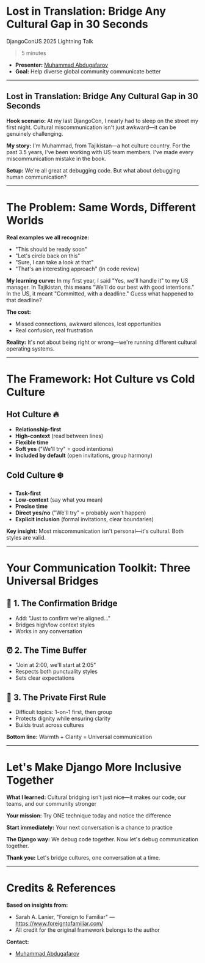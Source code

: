 # Lost in Translation: Bridge Any Cultural Gap in 30 Seconds

DjangoConUS 2025 Lightning Talk

> 5 minutes

- **Presenter:** [Muhammad Abdugafarov](https://www.linkedin.com/in/muhammad-abdugafarov/)
- **Goal:** Help diverse global community communicate better

---

## Lost in Translation: Bridge Any Cultural Gap in 30 Seconds

**Hook scenario:** At my last DjangoCon, I nearly had to sleep on the street my first night. Cultural miscommunication isn't just awkward—it can be genuinely challenging.

**My story:** I'm Muhammad, from Tajikistan—a hot culture country. For the past 3.5 years, I've been working with US team members. I've made every miscommunication mistake in the book.

**Setup:** We're all great at debugging code. But what about debugging human communication?

---

# The Problem: Same Words, Different Worlds

**Real examples we all recognize:**
- "This should be ready soon"
- "Let's circle back on this"
- "Sure, I can take a look at that"
- "That's an interesting approach" (in code review)

**My learning curve:** In my first year, I said "Yes, we'll handle it" to my US manager. In Tajikistan, this means "We'll do our best with good intentions." In the US, it meant "Committed, with a deadline." Guess what happened to that deadline?

**The cost:**
- Missed connections, awkward silences, lost opportunities
- Real confusion, real frustration

**Reality:** It's not about being right or wrong—we're running different cultural operating systems.

---

# The Framework: Hot Culture vs Cold Culture

## Hot Culture 🔥
- **Relationship-first**
- **High-context** (read between lines)
- **Flexible time**
- **Soft yes** ("We'll try" = good intentions)
- **Included by default** (open invitations, group harmony)

## Cold Culture ❄️
- **Task-first**
- **Low-context** (say what you mean)
- **Precise time**
- **Direct yes/no** ("We'll try" = probably won't happen)
- **Explicit inclusion** (formal invitations, clear boundaries)

**Key insight:** Most miscommunication isn't personal—it's cultural. Both styles are valid.

---

# Your Communication Toolkit: Three Universal Bridges

## 🌉 1. The Confirmation Bridge
- Add: "Just to confirm we're aligned..."
- Bridges high/low context styles
- Works in any conversation

## ⏰ 2. The Time Buffer  
- "Join at 2:00, we'll start at 2:05"
- Respects both punctuality styles
- Sets clear expectations

## 🤝 3. The Private First Rule
- Difficult topics: 1-on-1 first, then group
- Protects dignity while ensuring clarity
- Builds trust across cultures

**Bottom line:** Warmth + Clarity = Universal communication

---

# Let's Make Django More Inclusive Together

**What I learned:** Cultural bridging isn't just nice—it makes our code, our teams, and our community stronger

**Your mission:** Try ONE technique today and notice the difference

**Start immediately:** Your next conversation is a chance to practice

**The Django way:** We debug code together. Now let's debug communication together.

**Thank you:** Let's bridge cultures, one conversation at a time.

---

# Credits & References

**Based on insights from:**
- Sarah A. Lanier, "Foreign to Familiar" — https://www.foreigntofamiliar.com/
- All credit for the original framework belongs to the author

**Contact:**
- [Muhammad Abdugafarov](https://www.linkedin.com/in/muhammad-abdugafarov/)
